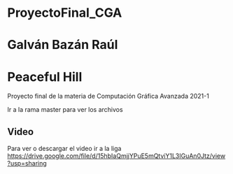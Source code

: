 # ProyectoFinal_CGA
# Galván Bazán Raúl
# Peaceful Hill
Proyecto final de la materia de Computación Gráfica Avanzada 2021-1

Ir a la rama master para ver los archivos

## Video
Para ver o descargar el video ir a la liga
https://drive.google.com/file/d/15hbIaQmjjYPuE5mQtviY1L3IGuAn0Jtz/view?usp=sharing
